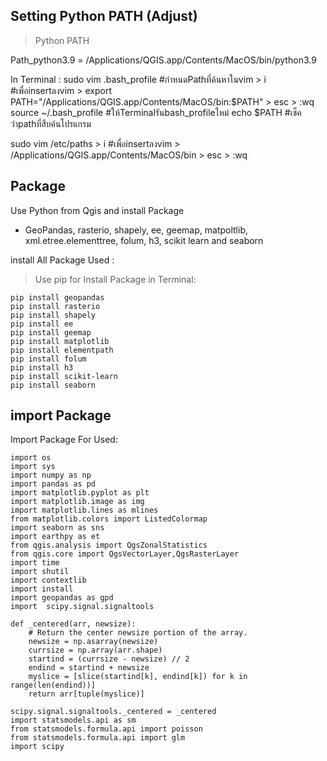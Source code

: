 Setting Python PATH (Adjust)
----------------------
> Python PATH

Path_python3.9 = /Applications/QGIS.app/Contents/MacOS/bin/python3.9

In Terminal :
sudo vim .bash_profile #กำหนดPathที่ค้นหาในvim
	> i #เพื่อinsertลงvim
	> export PATH="/Applications/QGIS.app/Contents/MacOS/bin:$PATH"
	> esc
	> :wq
source ~/.bash_profile #ให้Terminalรันbash_profileใหม่
echo $PATH #เช็คว่าpathที่สืบค้นโปรแกรม

sudo vim /etc/paths
	> i #เพื่อinsertลงvim
	> /Applications/QGIS.app/Contents/MacOS/bin
	> esc
	> :wq

Package
----------------------
  Use Python from Qgis and install Package

-   GeoPandas, rasterio, shapely, ee, geemap, matpoltlib, xml.etree.elementtree, folum, h3, scikit learn and seaborn
  
install All Package Used : 

> Use pip for Install Package in Terminal:

    pip install geopandas
    pip install rasterio
    pip install shapely
    pip install ee
    pip install geemap
    pip install matplotlib
    pip install elementpath
    pip install folum
    pip install h3
    pip install scikit-learn
    pip install seaborn

import Package
----------------------
Import Package For Used:

    import os
    import sys
    import numpy as np
    import pandas as pd
    import matplotlib.pyplot as plt
    import matplotlib.image as img
    import matplotlib.lines as mlines
    from matplotlib.colors import ListedColormap
    import seaborn as sns
    import earthpy as et 
    from qgis.analysis import QgsZonalStatistics
    from qgis.core import QgsVectorLayer,QgsRasterLayer
    import time
    import shutil
    import contextlib
    import install
    import geopandas as gpd
    import  scipy.signal.signaltools
    
    def _centered(arr, newsize):
        # Return the center newsize portion of the array.
        newsize = np.asarray(newsize)
        currsize = np.array(arr.shape)
        startind = (currsize - newsize) // 2
        endind = startind + newsize
        myslice = [slice(startind[k], endind[k]) for k in range(len(endind))]
        return arr[tuple(myslice)]

    scipy.signal.signaltools._centered = _centered
    import statsmodels.api as sm
    from statsmodels.formula.api import poisson
    from statsmodels.formula.api import glm
    import scipy

